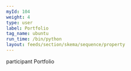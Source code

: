 ```yaml
---
myId: 104
weight: 4
type: user
label: Portfolio
tag_name: ubuntu
run_time: /bin/python
layout: feeds/section/skema/sequence/property
---
```

participant Portfolio
